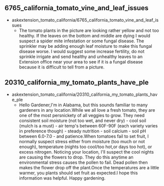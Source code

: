 ## 6765_california_tomato_vine_and_leaf_issues
* askextension_tomato_california/6765_california_tomato_vine_and_leaf_issues
  - The tomato plants in the picture are looking rather yellow and not too healthy. If the leaves on the bottom and middle are dying I would suspect a spider mite infestation or some fungal disease. The sprinkler may be adding enough leaf moisture to make this fungal disease worse. I would suggest some increase fertility, do not sprinkle irrigate and send healthy and unhealthy leaves to an Extension office near your area to see if it is a fungal disease because it is difficult to tell from a picture.
    
## 20310_california_my_tomato_plants_have_ple
* askextension_tomato_california/20310_california_my_tomato_plants_have_ple
  - Hello Gardener,I'm in Alabama, but this sounds familiar to many gardeners in any location.While we all love a fresh tomato, they are one of the most persnickety of all veggies to grow. They need consistent soil moisture (not too wet, and never dry) - cool soil (mulch is a must) - air temp's between 60F-90F (each variety varies in preference though) - steady nutrition - soil calcium - soil pH between 6.0-7.0 - and patience.When tomatoes fail to set fruit, I normally suspect stress either from moisture (too much or not enough), temperature (nights too cool/too hot,or days too hot), or excess nitrogen. Noticing your location, I'll suspect the cool nights are causing the flowers to drop. They do this anytime an environmental stress causes the pollen to fail. Dead pollen then makes the flower drop off the plant.Once the temperatures are a little warmer, you plants should set fruit as expected.I hope this information was helpful. Happy gardening.